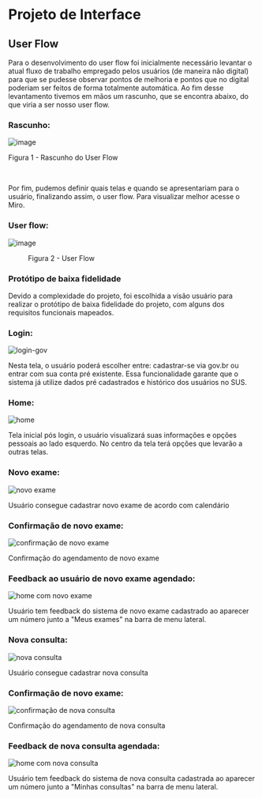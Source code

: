 
# Projeto de Interface

## User Flow

Para o desenvolvimento do user flow foi inicialmente necessário levantar o atual fluxo de trabalho empregado pelos usuários (de maneira não digital) para que se pudesse observar pontos de melhoria e pontos que no digital poderiam ser feitos de forma totalmente automática. Ao fim desse levantamento tivemos em mãos um rascunho, que se encontra abaixo, do que viria a ser nosso user flow.

### Rascunho: 

![image](https://github.com/user-attachments/assets/a14c137c-cc1f-486d-bd43-cde440f15ee3)

Figura 1 - Rascunho do User Flow

<br>
    

Por fim, pudemos definir quais telas e quando se apresentariam para o usuário, finalizando assim, o user flow. Para visualizar melhor acesse o Miro.

### User flow: 

![image](https://github.com/user-attachments/assets/48a939bd-7f2d-4150-bb9a-4bd3870203d9)

<figure> 
    <figcaption>Figura 2 - User Flow
</figure>


### Protótipo de baixa fidelidade

Devido a complexidade do projeto, foi escolhida a visão usuário para realizar o protótipo de baixa fidelidade do projeto, com alguns dos requisitos funcionais mapeados. 

### Login:

<p><img src="img/FacilitaSUS - Login.jpg" alt="login-gov"></p>

Nesta tela, o usuário poderá escolher entre: cadastrar-se via gov.br ou entrar com sua conta pré existente. Essa funcionalidade garante que o sistema já utilize dados pré cadastrados e histórico dos usuários no SUS.

### Home:

<p><img src="img/FacilitaSUS - Home.jpg" alt="home"></p>

Tela inicial pós login, o usuário visualizará suas informações e opções pessoais ao lado esquerdo. No centro da tela terá opções que levarão a outras telas. 

### Novo exame:

<p><img src="img/FacilitaSUS - Home-novo-exame.jpg" alt="novo exame"></p>

Usuário consegue cadastrar novo exame de acordo com calendário

### Confirmação de novo exame:

<p><img src="img/FacilitaSUS - Confirmacao-exame.jpg" alt="confirmação de novo exame"></p>

Confirmação do agendamento de novo exame

### Feedback ao usuário de novo exame agendado:

<p><img src="img/FacilitaSUS - Home-novo-exame.jpg" alt="home com novo exame"></p>

Usuário tem feedback do sistema de novo exame cadastrado ao aparecer um número junto a "Meus exames" na barra de menu lateral.

### Nova consulta:

<p><img src="img/FacilitaSUS - Home-nova-consulta.jpg" alt="nova consulta"></p>

Usuário consegue cadastrar nova consulta 

### Confirmação de novo exame:

<p><img src="img/FacilitaSUS - Confirmacao-consulta.jpg" alt="confirmação de nova consulta"></p>

Confirmação do agendamento de nova consulta

### Feedback de nova consulta agendada:

<p><img src="img/FacilitaSUS - Home-nova-consulta.jpg" alt="home com nova consulta"></p>

Usuário tem feedback do sistema de nova consulta cadastrada ao aparecer um número junto a "Minhas consultas" na barra de menu lateral.



